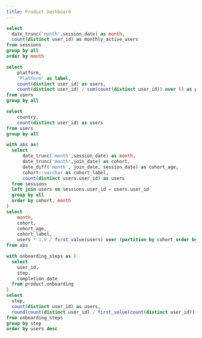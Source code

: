 ```yaml
---
title: Product Dashboard
---
```



```sql monthly_active_users
select 
  date_trunc('month',session_date) as month,
  count(distinct user_id) as monthly_active_users
from sessions
group by all
order by month
```



```sql users_by_platform
select 
    platform,
    'Platform' as label,
    count(distinct user_id) as users,
    count(distinct user_id) / sum(count(distinct user_id)) over () as pct_users
from users
group by all
```


```sql users_by_country
select 
    country,
    count(distinct user_id) as users
from users
group by all
```

```sql monthly_cohort_retention
with abs as(
  select 
      date_trunc('month',session_date) as month,
      date_trunc('month',join_date) as cohort,
      date_diff('month', join_date, session_date) as cohort_age,
      cohort::varchar as cohort_label,
      count(distinct users.user_id) as users
  from sessions
  left join users on sessions.user_id = users.user_id
  group by all
  order by cohort, month
)
select 
    month,
    cohort,
    cohort_age,
    cohort_label,
    users * 1.0 / first_value(users) over (partition by cohort order by cohort_age) as retention
from abs
```

<Grid cols=2>

<AreaChart
  data={monthly_active_users}
  x=month
  y=monthly_active_users
  title='Monthly Active Users'
/>

<LineChart
  data={monthly_cohort_retention} 
  x=cohort_age
  y=retention
  yFmt=pct0
  yMin=0
  yMax=1
  series=cohort_label
  title='Monthly Cohort Retention'
/>

</Grid>


<AreaMap
  data={users_by_country}
  geoJsonUrl=https://d2ad6b4ur7yvpq.cloudfront.net/naturalearth-3.3.0/ne_50m_admin_0_countries.geojson
  geoId=iso_a2
  areaCol=country
  value=users
  startingZoom=5
  title='Users by Country'
/>



```sql funnel
with onboarding_steps as (
  select
    user_id,
    step,
    completion_date
  from product.onboarding
)
select
  step,
  count(distinct user_id) as users,
  round(count(distinct user_id) / first_value(count(distinct user_id)) over (order by users desc),3) as pct_users
from onboarding_steps
group by step
order by users desc
```

<Grid cols=2>

<BarChart
  data={users_by_platform}
  x=label
  y=pct_users
  yMax=1.1
  yGridlines=false
  yAxisLabels=false
  yFmt=pct0
  series=platform
  title='Users by Platform'
  swapXY
  labels
/>

<FunnelChart
  data={funnel}
  nameCol=step
  valueCol=pct_users
  valueFmt=pct1
  title='Onboarding Funnel'
/>

</Grid>

